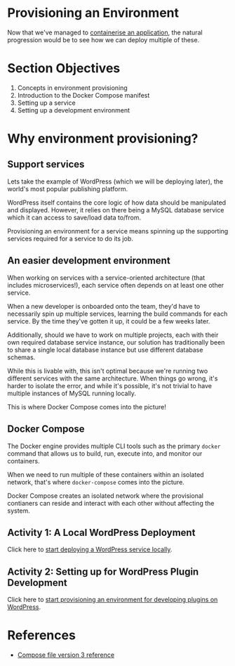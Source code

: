# Provisioning an Environment
Now that we've managed to [containerise an application](../02-containerising), the natural progression would be to see how we can deploy multiple of these.

# Section Objectives

1. Concepts in environment provisioning
2. Introduction to the Docker Compose manifest
3. Setting up a service
4. Setting up a development environment

# Why environment provisioning?
## Support services
Lets take the example of WordPress (which we will be deploying later), the world's most popular publishing platform.

WordPress itself contains the core logic of how data should be manipulated and displayed. However, it relies on there being a MySQL database service which it can access to save/load data to/from.

Provisioning an environment for a service means spinning up the supporting services required for a service to do its job.

## An easier development environment
When working on services with a service-oriented architecture (that includes microservices!), each service often depends on at least one other service.

When a new developer is onboarded onto the team, they'd have to necessarily spin up multiple services, learning the build commands for each service. By the time they've gotten it up, it could be a few weeks later.

Additionally, should we have to work on multiple projects, each with their own required database service instance, our solution has traditionally been to share a single local database instance but use different database schemas.

While this is livable with, this isn't optimal because we're running two different services with the same architecture. When things go wrong, it's harder to isolate the error, and while it's possible, it's not trivial to have multiple instances of MySQL running locally.

This is where Docker Compose comes into the picture!

## Docker Compose
The Docker engine provides multiple CLI tools such as the primary `docker` command that allows us to build, run, execute into, and monitor our containers.

When we need to run multiple of these containers within an isolated network, that's where `docker-compose` comes into the picture.

Docker Compose creates an isolated network where the provisional contianers can reside and interact with each other without affecting the system.

## Activity 1: A Local WordPress Deployment
Click here to [start deploying a WordPress service locally](./ACTIVITY-01.md).

## Activity 2: Setting up for WordPress Plugin Development
Click here to [start provisioning an environment for developing plugins on WordPress](./ACTIVITY-02.md).

# References
- [Compose file version 3 reference](https://docs.docker.com/compose/compose-file/)